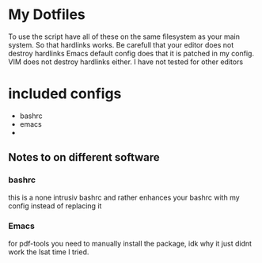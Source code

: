 # My Dotfiles

To use the script have all of these on the same filesystem as your main system. So that hardlinks works. Be carefull that your editor does not destroy hardlinks
Emacs default config does that it is patched in my config. VIM does not destroy hardlinks either. I have not tested for other editors 
# included configs 

- bashrc
- emacs
- 


## Notes to on different software 

### bashrc 

this is a none intrusiv bashrc and rather enhances your bashrc with my config instead of replacing it 


### Emacs

for pdf-tools you need to manually install the package, idk why it just didnt work the lsat time I tried. 
